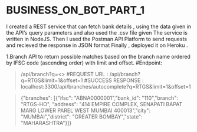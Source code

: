 # BUSINESS_ON_BOT_PART_1

I created a REST service that can fetch bank details , using the data given in the API’s query parameters and also used the .csv file given The service is written in NodeJS. Then I used the Postman API Platform to send requests and recieved the response in JSON format Finally , deployed it on Heroku .

 1.Branch API to return possible matches based on the branch name ordered by IFSC code (ascending order) with limit and offset.
#Endpoint:
> /api/branch?q=<>
#REQUEST URL :
> /api/branch?q=RTGS&limit=1&offset=1
#SUCCESS RESPONSE :
> localhost:3300/api/branches/autocomplete?q=RTGS&limit=1&offset=1

> {"branches": [{"ifsc": "ABNA0000001","bank_id": "110","branch": "RTGS-HO",      "address": "414 EMPIRE COMPLEX, SENAPATI BAPAT MARG LOWER PAREL WEST MUMBAI 400013","city": "MUMBAI","district": "GREATER BOMBAY","state": "MAHARASHTRA"}]}
